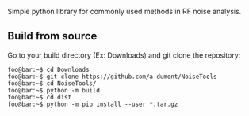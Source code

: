 Simple python library for commonly used methods in RF noise analysis.

## Build from source
Go to your build directory (Ex: Downloads) and git clone the repository:
```console
foo@bar:~$ cd Downloads
foo@bar:~$ git clone https://github.com/a-dumont/NoiseTools
foo@bar:~$ cd NoiseTools/
foo@bar:~$ python -m build
foo@bar:~$ cd dist
foo@bar:~$ python -m pip install --user *.tar.gz
```
